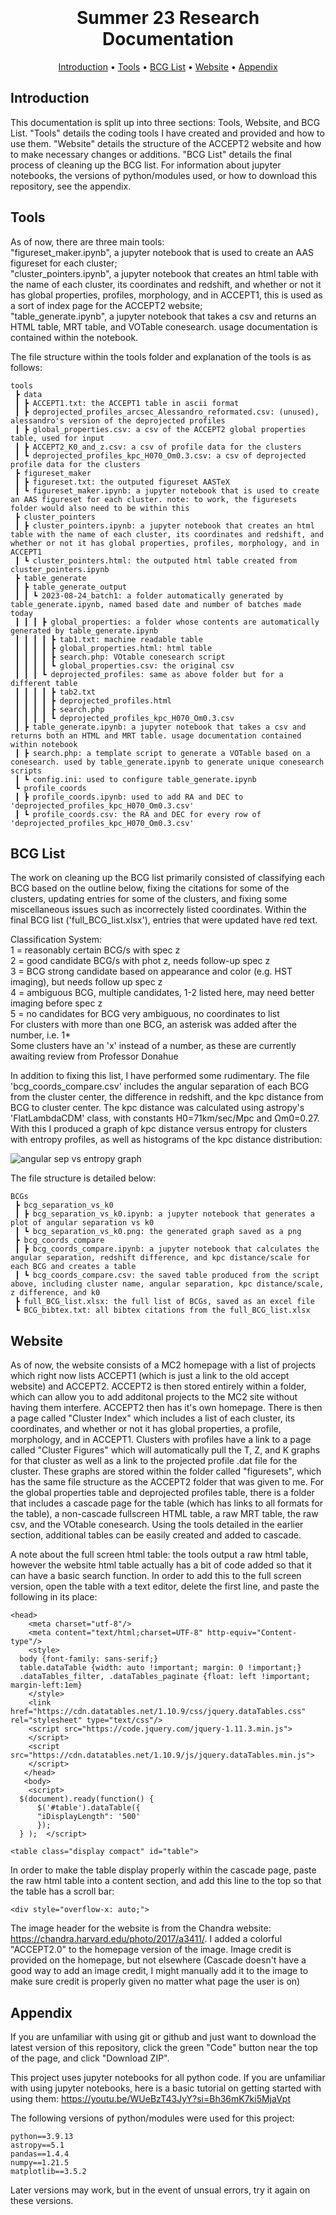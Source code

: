 <h1 align="center">
  <br>
  <br>
  Summer 23 Research Documentation
  <br>
</h1>

<p align="center">
  <a href="#introduction">Introduction</a> •
  <a href="#tools">Tools</a> •
  <a href="#bcg-list">BCG List</a> •
  <a href="#website">Website</a> •
  <a href="#appendix">Appendix</a>
</p>

## Introduction

This documentation is split up into three sections: Tools, Website, and BCG List. "Tools" details the coding tools I have created and provided and how to use them. "Website" details the structure of the ACCEPT2 website and how to make necessary changes or additions. "BCG List" details the final process of cleaning up the BCG list. For information about jupyter notebooks, the versions of python/modules used, or how to download this repository, see the appendix.

## Tools

As of now, there are three main tools:  
"figureset_maker.ipynb", a jupyter notebook that is used to create an AAS figureset for each cluster;  
"cluster_pointers.ipynb", a jupyter notebook that creates an html table with the name of each cluster, its coordinates and redshift, and whether or not it has global properties, profiles, morphology, and in ACCEPT1, this is used as a sort of index page for the ACCEPT2 website;  
"table_generate.ipynb", a jupyter notebook that takes a csv and returns an HTML table, MRT table, and VOTable conesearch. usage documentation is contained within the notebook.

The file structure within the tools folder and explanation of the tools is as follows:

```
tools
 ┣ data
 ┃ ┣ ACCEPT1.txt: the ACCEPT1 table in ascii format
 ┃ ┣ deprojected_profiles_arcsec_Alessandro_reformated.csv: (unused), alessandro's version of the deprojected profiles
 ┃ ┣ global_properties.csv: a csv of the ACCEPT2 global properties table, used for input
 ┃ ┣ ACCEPT2_K0_and_z.csv: a csv of profile data for the clusters
 ┃ ┗ deprojected_profiles_kpc_H070_Om0.3.csv: a csv of deprojected profile data for the clusters
 ┣ figureset_maker
 ┃ ┣ figureset.txt: the outputed figureset AASTeX
 ┃ ┗ figureset_maker.ipynb: a jupyter notebook that is used to create an AAS figureset for each cluster. note: to work, the figuresets folder would also need to be within this 
 ┣ cluster_pointers
 ┃ ┣ cluster_pointers.ipynb: a jupyter notebook that creates an html table with the name of each cluster, its coordinates and redshift, and whether or not it has global properties, profiles, morphology, and in ACCEPT1
 ┃ ┗ cluster_pointers.html: the outputed html table created from cluster_pointers.ipynb
 ┣ table_generate
 ┃ ┣ table_generate_output
 ┃ ┃ ┗ 2023-08-24_batch1: a folder automatically generated by table_generate.ipynb, named based date and number of batches made today
 ┃ ┃ ┃ ┣ global_properties: a folder whose contents are automatically generated by table_generate.ipynb
 ┃ ┃ ┃ ┃ ┣ tab1.txt: machine readable table
 ┃ ┃ ┃ ┃ ┣ global_properties.html: html table
 ┃ ┃ ┃ ┃ ┣ search.php: VOtable conesearch script
 ┃ ┃ ┃ ┃ ┗ global_properties.csv: the original csv
 ┃ ┃ ┃ ┗ deprojected_profiles: same as above folder but for a different table
 ┃ ┃ ┃ ┃ ┣ tab2.txt
 ┃ ┃ ┃ ┃ ┣ deprojected_profiles.html
 ┃ ┃ ┃ ┃ ┣ search.php
 ┃ ┃ ┃ ┃ ┗ deprojected_profiles_kpc_H070_Om0.3.csv
 ┃ ┣ table_generate.ipynb: a jupyter notebook that takes a csv and returns both an HTML and MRT table. usage documentation contained within notebook
 ┃ ┣ search.php: a template script to generate a VOTable based on a conesearch. used by table_generate.ipynb to generate unique conesearch scripts
 ┃ ┗ config.ini: used to configure table_generate.ipynb
 ┗ profile_coords
 ┃ ┣ profile_coords.ipynb: used to add RA and DEC to 'deprojected_profiles_kpc_H070_Om0.3.csv'
 ┃ ┗ profile_coords.csv: the RA and DEC for every row of 'deprojected_profiles_kpc_H070_Om0.3.csv'
```

## BCG List

The work on cleaning up the BCG list primarily consisted of classifying each BCG based on the outline below, fixing the citations for some of the clusters, updating entries for some of the clusters, and fixing some miscellaneous issues such as incorrectely listed coordinates. Within the final BCG list ('full_BCG_list.xlsx'), entries that were updated have red text.

Classification System:  
  1 = reasonably certain BCG/s with spec z  
  2 = good candidate BCG/s with phot z, needs follow-up spec z  
  3 = BCG strong candidate based on appearance and color (e.g. HST imaging), but needs follow up spec z  
  4 = ambiguous BCG, multiple candidates, 1-2 listed here, may need better imaging before spec z  
  5 = no candidates for BCG very ambiguous, no coordinates to list  
For clusters with more than one BCG, an asterisk was added after the number, i.e. 1*  
Some clusters have an 'x' instead of a number, as these are currently awaiting review from Professor Donahue

In addition to fixing this list, I have performed some rudimentary. The file 'bcg_coords_compare.csv' includes the angular separation of each BCG from the cluster center, the difference in redshift, and the kpc distance from BCG to cluster center. The kpc distance was calculated using astropy's 'FlatLambdaCDM' class, with constants H0=71km/sec/Mpc and Ωm0=0.27. With this I produced a graph of kpc distance versus entropy for clusters with entropy profiles, as well as histograms of the kpc distance distribution:

![angular sep vs entropy graph](https://github.com/farahconor/summer23/blob/main/BCGs/bcg_separation_vs_k0/bcg_separation_vs_k0.png)

The file structure is detailed below:

```
BCGs
 ┣ bcg_separation_vs_k0
 ┃ ┣ bcg_separation_vs_k0.ipynb: a jupyter notebook that generates a plot of angular separation vs k0
 ┃ ┗ bcg_separation_vs_k0.png: the generated graph saved as a png
 ┣ bcg_coords_compare
 ┃ ┣ bcg_coords_compare.ipynb: a jupyter notebook that calculates the angular separation, redshift difference, and kpc distance/scale for each BCG and creates a table
 ┃ ┗ bcg_coords_compare.csv: the saved table produced from the script above, including cluster name, angular separation, kpc distance/scale, z difference, and k0
 ┣ full_BCG_list.xlsx: the full list of BCGs, saved as an excel file
 ┗ BCG_bibtex.txt: all bibtex citations from the full_BCG_list.xlsx
 ```

## Website

As of now, the website consists of a MC2 homepage with a list of projects which right now lists ACCEPT1 (which is just a link to the old accept website) and ACCEPT2. ACCEPT2 is then stored entirely within a folder, which can allow you to add additonal projects to the MC2 site without having them interfere. ACCEPT2 then has it's own homepage. There is then a page called "Cluster Index" which includes a list of each cluster, its coordinates, and whether or not it has global properties, a profile, morphology, and in ACCEPT1. Clusters with profiles have a link to a page called "Cluster Figures" which will automatically pull the T, Z, and K graphs for that cluster as well as a link to the projected profile .dat file for the cluster. These graphs are stored within the folder called "figuresets", which has the same file structure as the ACCEPT2 folder that was given to me. For the global properties table and deprojected profiles table, there is a folder that includes a cascade page for the table (which has links to all formats for the table), a non-cascade fullscreen HTML table, a raw MRT table, the raw csv, and the VOtable conesearch. Using the tools detailed in the earlier section, additional tables can be easily created and added to cascade.

A note about the full screen html table: the tools output a raw html table, however the website html table actually has a bit of code added so that it can have a basic search function. In order to add this to the full screen version, open the table with a text editor, delete the first line, and paste the following in its place:

```
<head>
    <meta charset="utf-8"/>
    <meta content="text/html;charset=UTF-8" http-equiv="Content-type"/>
    <style>
  body {font-family: sans-serif;}
  table.dataTable {width: auto !important; margin: 0 !important;}
  .dataTables_filter, .dataTables_paginate {float: left !important; margin-left:1em}
    </style>
    <link href="https://cdn.datatables.net/1.10.9/css/jquery.dataTables.css" rel="stylesheet" type="text/css"/>
    <script src="https://code.jquery.com/jquery-1.11.3.min.js">
    </script>
    <script src="https://cdn.datatables.net/1.10.9/js/jquery.dataTables.min.js">
    </script>
   </head>
   <body>
    <script>
  $(document).ready(function() {
      $('#table').dataTable({
	  "iDisplayLength": '500'
      });
  } );  </script>

<table class="display compact" id="table">
```

In order to make the table display properly within the cascade page, paste the raw html table into a content section, and add this line to the top so that the table has a scroll bar:

```
<div style="overflow-x: auto;">
```

The image header for the website is from the Chandra website: https://chandra.harvard.edu/photo/2017/a3411/. I added a colorful "ACCEPT2.0" to the homepage version of the image. Image credit is provided on the homepage, but not elsewhere (Cascade doesn't have a good way to add an image credit, I might manually add it to the image to make sure credit is properly given no matter what page the user is on) 

## Appendix

If you are unfamiliar with using git or github and just want to download the latest version of this repository, click the green "Code" button near the top of the page, and click "Download ZIP".

This project uses jupyter notebooks for all python code. If you are unfamiliar with using jupyter notebooks, here is a basic tutorial on getting started with using them: https://youtu.be/WUeBzT43JyY?si=Bh36mK7ki5MjaVpt

The following versions of python/modules were used for this project:

```
python==3.9.13
astropy==5.1
pandas==1.4.4
numpy==1.21.5
matplotlib==3.5.2
```

Later versions may work, but in the event of unsual errors, try it again on these versions.
